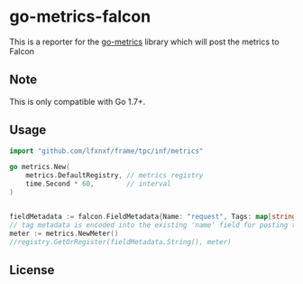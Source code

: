 # go-metrics-falcon

This is a reporter for the [go-metrics](https://github.com/rcrowley/go-metrics) library which will post the metrics to Falcon

## Note

This is only compatible with Go 1.7+.

## Usage

```go
import "github.com/lfxnxf/frame/tpc/inf/metrics"

go metrics.New(
    metrics.DefaultRegistry, // metrics registry
    time.Second * 60,        // interval
)


fieldMetadata := falcon.FieldMetadata{Name: "request", Tags: map[string]string{"status-code": strconv.Itoa(rw.StatusCode()), "method": req.Method, "path": uriPath}}
// tag metadata is encoded into the existing 'name' field for posting to influx, as json
meter := metrics.NewMeter()
//registry.GetOrRegister(fieldMetadata.String(), meter)
```

## License
